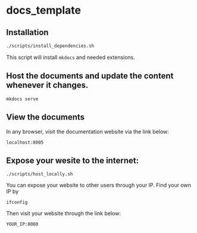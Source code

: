 # docs_template
## Installation
```bash
./scripts/install_dependencies.sh
```
This script will install `mkdocs` and needed extensions.


## Host the documents and update the content whenever it changes.
```
mkdocs serve
```

## View the documents
In any browser, visit the documentation website via the link below:
```
localhost:8005
```

## Expose your wesite to the internet:
```
./scripts/host_locally.sh
```
You can expose your website to other users through your IP.
Find your own IP by
```
ifconfig
```
Then visit your website through the link below:
```
YOUR_IP:8000
```

